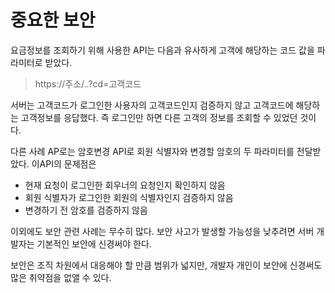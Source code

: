 # 중요한 보안

요금정보를 조회하기 위해 사용한 API는 다음과 유사하게 고객에 해당하는 코드 값을 파라미터로 받았다.
> https://주소/..?cd=고객코드

서버는 고객코드가 로그인한 사용자의 고객코드인지 검증하지 않고 고객코드에 해당하는 고객정보를 응답했다. 즉 로그인만 하면 다른 고객의 정보를 조회할 수 있었던 것이다.

다른 사례 AP로는 암호변경 API로 회원 식별자와 변경할 암호의 두 파라미터를 전달받았다. 이API의 문제점은
- 현재 요청이 로그인한 회우너의 요청인지 확인하지 않음
- 회원 식별자가 로그인한 회원의 식별자인지 검증하지 않음
- 변경하기 전 암호를 검증하지 않음

이외에도 보안 관련 사례는 무수히 많다. 보안 사고가 발생할 가능성을 낮추려면 서버 개발자는 기본적인 보안에 신경써야 한다.

보안은 조직 차원에서 대응해야 할 만큼 범위가 넓지만, 개발자 개인이 보안에 신경써도 많은 취약점을 없앨 수 있다.